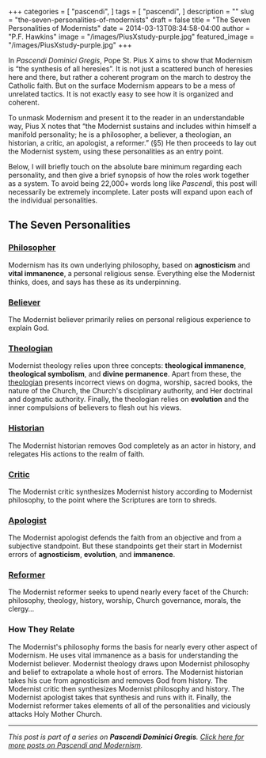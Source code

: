 +++
categories = [
  "pascendi",
]
tags = [
  "pascendi",
]
description = ""
slug = "the-seven-personalities-of-modernists"
draft = false
title = "The Seven Personalities of Modernists"
date = 2014-03-13T08:34:58-04:00
author = "P.F. Hawkins"
image = "/images/PiusXstudy-purple.jpg"
featured_image = "/images/PiusXstudy-purple.jpg"
+++

In *Pascendi Dominici Gregis*, Pope St. Pius X aims to show that Modernism is “the synthesis of all heresies”. It is not just a scattered bunch of heresies here and there, but rather a coherent program on the march to destroy the Catholic faith. But on the surface Modernism appears to be a mess of unrelated tactics. It is not exactly easy to see how it is organized and coherent.

To unmask Modernism and present it to the reader in an understandable way, Pius X notes that “the Modernist sustains and includes within himself a manifold personality; he is a philosopher, a believer, a theologian, an historian, a critic, an apologist, a reformer.” (§5) He then proceeds to lay out the Modernist system, using these personalities as an entry point.

Below, I will briefly touch on the absolute bare minimum regarding each personality, and then give a brief synopsis of how the roles work together as a system. To avoid being 22,000+ words long like *Pascendi*, this post will necessarily be extremely incomplete. Later posts will expand upon each of the individual personalities.

## The Seven Personalities

### [Philosopher](http://theoldevangelization.com/the-modernist-philosopher/)

Modernism has its own underlying philosophy, based on **agnosticism** and **vital immanence**, a personal religious sense. Everything else the Modernist thinks, does, and says has these as its underpinning.

### [Believer](http://theoldevangelization.com/the-modernist-believer/)

The Modernist believer primarily relies on personal religious experience to explain God.

### [Theologian](http://theoldevangelization.com/the-modernist-theologian-foundational-concepts/)

Modernist theology relies upon three concepts: **theological immanence**, **theological symbolism**, and **divine permanence**. Apart from these, the [theologian](http://theoldevangelization.com/the-modernist-theologian-topics-of-faith/) presents incorrect views on dogma, worship, sacred books, the nature of the Church, the Church's disciplinary authority, and Her doctrinal and dogmatic authority. Finally, the theologian relies on **evolution** and the inner compulsions of believers to flesh out his views.

### [Historian](http://theoldevangelization.com/the-modernist-historian/)

The Modernist historian removes God completely as an actor in history, and relegates His actions to the realm of faith.

### [Critic](http://theoldevangelization.com/the-modernist-critic/)

The Modernist critic synthesizes Modernist history according to Modernist philosophy, to the point where the Scriptures are torn to shreds.

### [Apologist](http://theoldevangelization.com/the-modernist-apologist/)

The Modernist apologist defends the faith from an objective and from a subjective standpoint. But these standpoints get their start in Modernist errors of **agnosticism**, **evolution**, and **immanence**.

### [Reformer](http://theoldevangelization.com/the-modernist-reformer/)

The Modernist reformer seeks to upend nearly every facet of the Church: philosophy, theology, history, worship, Church governance, morals, the clergy…

### How They Relate

The Modernist's philosophy forms the basis for nearly every other aspect of Modernism. He uses vital immanence as a basis for understanding the Modernist believer. Modernist theology draws upon Modernist philosophy and belief to extrapolate a whole host of errors. The Modernist historian takes his cue from agnosticism and removes God from history. The Modernist critic then synthesizes Modernist philosophy and history. The Modernist apologist takes that synthesis and runs with it. Finally, the Modernist reformer takes elements of all of the personalities and viciously attacks Holy Mother Church.

*** 

*This post is part of a series on **Pascendi Dominici Gregis**. [Click here for more posts on Pascendi and Modernism](http://theoldevangelization.com/pascendi-series/).*
